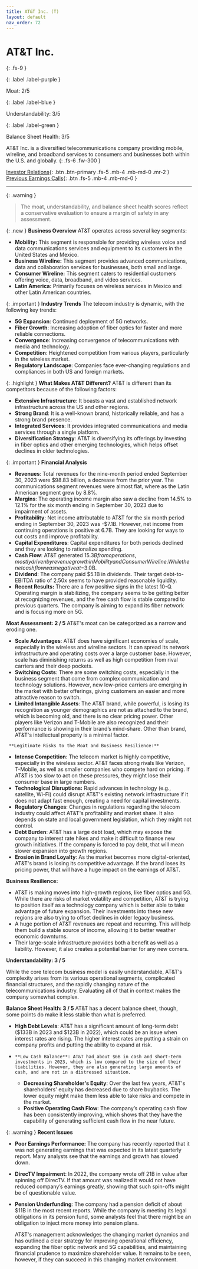 ```yaml
---
title: AT&T Inc. (T)
layout: default
nav_order: 72
---
```


# AT&T Inc.
{: .fs-9 }

{: .label .label-purple }

Moat: 2/5

{: .label .label-blue }

Understandability: 3/5

{: .label .label-green }

Balance Sheet Health: 3/5

AT&T Inc. is a diversified telecommunications company providing mobile, wireline, and broadband services to consumers and businesses both within the U.S. and globally.
{: .fs-6 .fw-300 }

[Investor Relations](https://www.google.com/search?q=T+investor+relations){: .btn .btn-primary .fs-5 .mb-4 .mb-md-0 .mr-2 }
[Previous Earnings Calls](https://discountingcashflows.com/company/T/transcripts/){: .btn .fs-5 .mb-4 .mb-md-0 }

---

{: .warning }
>The moat, understandability, and balance sheet health scores reflect a conservative evaluation to ensure a margin of safety in any assessment.



{: .new }
**Business Overview**
   AT&T operates across several key segments:
*   **Mobility:** This segment is responsible for providing wireless voice and data communications services and equipment to its customers in the United States and Mexico.
*  **Business Wireline:** This segment provides advanced communications, data and collaboration services for businesses, both small and large.
*   **Consumer Wireline:** This segment caters to residential customers offering voice, data, broadband, and video services.
*   **Latin America:** Primarily focuses on wireless services in Mexico and other Latin American countries.

{: .important }
**Industry Trends**
     The telecom industry is dynamic, with the following key trends:
*  **5G Expansion**: Continued deployment of 5G networks.
*  **Fiber Growth**:  Increasing adoption of fiber optics for faster and more reliable connections.
*  **Convergence**: Increasing convergence of telecommunications with media and technology.
*  **Competition**: Heightened competition from various players, particularly in the wireless market.
*  **Regulatory Landscape**: Companies face ever-changing regulations and compliances in both US and foreign markets.

{: .highlight }
**What Makes AT&T Different?**
     AT&T is different than its competitors because of the following factors:
*   **Extensive Infrastructure**: It boasts a vast and established network infrastructure across the US and other regions.
*   **Strong Brand**: It is a well-known brand, historically reliable, and has a strong brand presence.
*   **Integrated Services**:  It provides integrated communications and media services through a single platform. 
*    **Diversification Strategy**: AT&T is diversifying its offerings by investing in fiber optics and other emerging technologies, which helps offset declines in older technologies.

{: .important }
**Financial Analysis**
*   **Revenues**: Total revenues for the nine-month period ended September 30, 2023 were $98.83 billion, a decrease from the prior year. The communications segment revenues were almost flat, where as the Latin American segment grew by 8.8%.
*  **Margins**: The operating income margin also saw a decline from 14.5% to 12.1% for the six month ending in September 30, 2023 due to impairment of assets.
*   **Profitability**: Net income attributable to AT&T for the six month period ending in September 30, 2023 was -$7.1B. However, net income from continuing operations is positive at 6.7B. They are looking for ways to cut costs and improve profitability. 
*   **Capital Expenditures**: Capital expenditures for both periods declined and they are looking to rationalize spending.
*  **Cash Flow**: AT&T generated $15.3B from operations, mostly driven by revenue growth in Mobility and Consumer Wireline. While the net cash flow was negative at -$3.0B.
*  **Dividend**:  The company paid $5.1B in dividends. Their target debt-to-EBITDA ratio of 2.50x seems to have provided reasonable liquidity.
* **Recent Results:** There are a few positive signs in the latest 10-Q.
Operating margin is stabilizing, the company seems to be getting better at recognizing revenues, and the free cash flow is stable compared to previous quarters.
The company is aiming to expand its fiber network and is focusing more on 5G.

**Moat Assessment: 2 / 5**
   AT&T's moat can be categorized as a narrow and eroding one.
   *   **Scale Advantages**: AT&T does have significant economies of scale, especially in the wireless and wireline sectors. It can spread its network infrastructure and operating costs over a large customer base. However, scale has diminishing returns as well as high competition from rival carriers and their deep pockets.
   *   **Switching Costs**: There are some switching costs, especially in the business segment that come from complex communication and technology solutions. However, new low-price carriers are emerging in the market with better offerings, giving customers an easier and more attractive reason to switch.
  *    **Limited Intangible Assets**: The AT&T brand, while powerful, is losing its recognition as younger demographics are not as attached to the brand, which is becoming old, and there is no clear pricing power. Other players like Verizon and T-Mobile are also recognized and their performance is showing in their brand’s mind-share. Other than brand, AT&T's intellectual property is a minimal factor.

     **Legitimate Risks to the Moat and Business Resilience:**
*   **Intense Competition**: The telecom market is highly competitive, especially in the wireless sector. AT&T faces strong rivals like Verizon, T-Mobile, as well as smaller companies who compete hard on pricing. If AT&T is too slow to act on these pressures, they might lose their consumer base in large numbers.
*  **Technological Disruptions:** Rapid advances in technology (e.g., satellite, Wi-Fi) could disrupt AT&T's existing network infrastructure if it does not adapt fast enough, creating a need for capital investments.
*   **Regulatory Changes**: Changes in regulations regarding the telecom industry could affect AT&T's profitability and market share. It also depends on state and local government legislation, which they might not control.
*  **Debt Burden**: AT&T has a large debt load, which may expose the company to interest rate hikes and make it difficult to finance new growth initiatives. If the company is forced to pay debt, that will mean slower expansion into growth regions.
*   **Erosion in Brand Loyalty**:  As the market becomes more digital-oriented, AT&T's brand is losing its competitive advantage. If the brand loses its pricing power, that will have a huge impact on the earnings of AT&T.

   **Business Resilience:**
*  AT&T is making moves into high-growth regions, like fiber optics and 5G. While there are risks of market volatility and competition, AT&T is trying to position itself as a technology company which is better able to take advantage of future expansion. Their investments into these new regions are also trying to offset declines in older legacy business.
* A huge portion of AT&T revenues are repeat and recurring. This will help them build a stable source of income, allowing it to better weather economic downturns.
*    Their large-scale infrastructure provides both a benefit as well as a liability. However, it also creates a potential barrier for any new comers.

   **Understandability: 3 / 5**

   While the core telecom business model is easily understandable, AT&T's complexity arises from its various operational segments, complicated financial structures, and the rapidly changing nature of the telecommunications industry. Evaluating all of that in context makes the company somewhat complex.

   **Balance Sheet Health: 3 / 5**
   AT&T has a decent balance sheet, though, some points do make it less stable than what is preferred.
 *   **High Debt Levels**: AT&T has a significant amount of long-term debt ($133B in 2023 and $123B in 2022), which could be an issue when interest rates are rising. The higher interest rates are putting a strain on company profits and putting the ability to expand at risk.
  *     **Low Cash Balance**: AT&T had about $6B in cash and short-term investments in 2023, which is low compared to the size of their liabilities. However, they are also generating large amounts of cash, and are not in a distressed situation.
    *    **Decreasing Shareholder's Equity**: Over the last few years, AT&T's shareholders' equity has decreased due to share buybacks. The lower equity might make them less able to take risks and compete in the market.
    *   **Positive Operating Cash Flow**: The company’s operating cash flow has been consistently improving, which shows that they have the capability of generating sufficient cash flow in the near future.

{: .warning }
**Recent Issues**
  * **Poor Earnings Performance:** The company has recently reported that it was not generating earnings that was expected in its latest quarterly report. Many analysts see that the earnings and growth has slowed down.
*  **DirecTV Impairment**: In 2022, the company wrote off 21B in value after spinning off DirecTV. If that amount was realized it would not have reduced company’s earnings greatly, showing that such spin-offs might be of questionable value.
* **Pension Underfunding**: The company had a pension deficit of about $11B in the most recent reports. While the company is meeting its legal obligations in its pension fund, some analysts feel that there might be an obligation to inject more money into pension plans.

   AT&T's management acknowledges the changing market dynamics and has outlined a clear strategy for improving operational efficiency, expanding the fiber optic network and 5G capabilities, and maintaining financial prudence to maximize shareholder value. It remains to be seen, however, if they can succeed in this changing market environment.